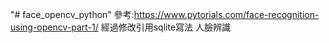 "# face_opencv_python"
參考:https://www.pytorials.com/face-recognition-using-opencv-part-1/
經過修改引用sqlite寫法
人臉辨識
